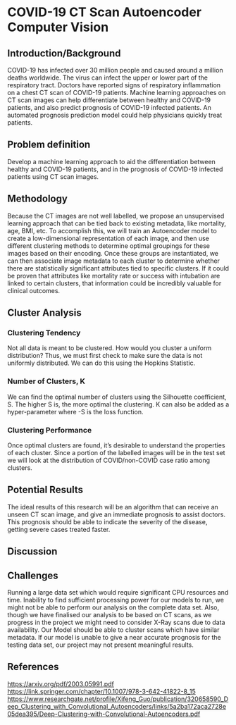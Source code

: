 # COVID-19 CT Scan Autoencoder Computer Vision

## Introduction/Background
 
COVID-19 has infected over 30 million people and caused around a million deaths worldwide. The virus can infect the upper or lower part of the respiratory tract. Doctors have reported signs of respiratory inflammation on a chest CT scan of COVID-19 patients. Machine learning approaches on CT scan images can help differentiate between healthy and COVID-19 patients, and also predict prognosis of COVID-19 infected patients. An automated prognosis prediction model could help physicians quickly treat patients.
 
## Problem definition
 
Develop a machine learning approach to aid the differentiation between healthy and COVID-19 patients, and in the prognosis of COVID-19 infected patients using CT scan images.

## Methodology

Because the CT images are not well labelled, we propose an unsupervised learning approach that can be tied back to existing metadata, like mortality, age, BMI, etc. To accomplish this, we will train an Autoencoder model to create a low-dimensional representation of each image, and then use different clustering methods to determine optimal groupings for these images based on their encoding. Once these groups are instantiated, we can then associate image metadata to each cluster to determine whether there are statistically significant attributes tied to specific clusters. If it could be proven that attributes like mortality rate or success with intubation are linked to certain clusters, that information could be incredibly valuable for clinical outcomes.

## Cluster Analysis

### Clustering Tendency

Not all data is meant to be clustered. How would you cluster a uniform distribution? Thus, we must first check to make sure the data is not uniformly distributed. We can do this using the Hopkins Statistic.

### Number of Clusters, K

We can find the optimal number of clusters using the Silhouette coefficient, S. The higher S is, the more optimal the clustering. K can also be added as a hyper-parameter where -S is the loss function. 

### Clustering Performance

Once optimal clusters are found, it’s desirable to understand the properties of each cluster. Since a portion of the labelled images will be in the test set we will look at the distribution of COVID/non-COVID case ratio among clusters. 

## Potential Results
 
The ideal results of this research will be an algorithm that can receive an unseen CT scan image, and give an immediate prognosis to assist doctors.  This prognosis should be able to indicate the severity of the disease, getting severe cases treated faster. 

## Discussion

## Challenges
Running a large data set which would require significant CPU resources and time. Inability to find sufficient processing power for our models to run, we might not be able to perform our analysis on the complete data set. Also, though we have finalised our analysis to be based on CT scans, as we progress in the project we might need to consider X-Ray scans due to data availability. Our Model should be able to cluster scans which have similar metadata. If our model is unable to give a near accurate prognosis for the testing data set, our project may not present meaningful results.


## References

https://arxiv.org/pdf/2003.05991.pdf 
https://link.springer.com/chapter/10.1007/978-3-642-41822-8_15
https://www.researchgate.net/profile/Xifeng_Guo/publication/320658590_Deep_Clustering_with_Convolutional_Autoencoders/links/5a2ba172aca2728e05dea395/Deep-Clustering-with-Convolutional-Autoencoders.pdf
